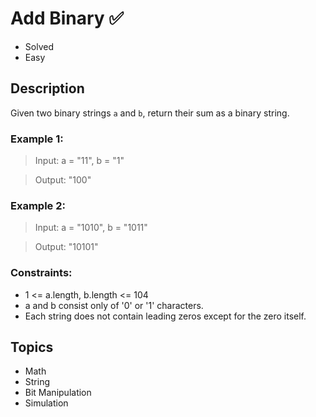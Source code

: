 # Add Binary ✅
- Solved
- Easy

## Description

Given two binary strings `a` and `b`, return their sum as a binary string.

### Example 1:

> Input: a = "11", b = "1"

> Output: "100"

### Example 2:

> Input: a = "1010", b = "1011"

> Output: "10101"
 

### Constraints:

- 1 <= a.length, b.length <= 104
- a and b consist only of '0' or '1' characters.
- Each string does not contain leading zeros except for the zero itself.

## Topics

- Math
- String
- Bit Manipulation
- Simulation